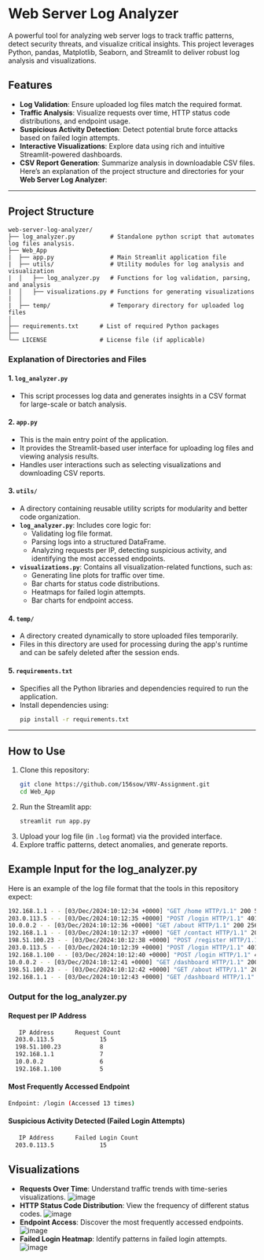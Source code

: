# Web Server Log Analyzer

A powerful tool for analyzing web server logs to track traffic patterns, detect security threats, and visualize critical insights. This project leverages Python, pandas, Matplotlib, Seaborn, and Streamlit to deliver robust log analysis and visualizations.

## Features

- **Log Validation**: Ensure uploaded log files match the required format.
- **Traffic Analysis**: Visualize requests over time, HTTP status code distributions, and endpoint usage.
- **Suspicious Activity Detection**: Detect potential brute force attacks based on failed login attempts.
- **Interactive Visualizations**: Explore data using rich and intuitive Streamlit-powered dashboards.
- **CSV Report Generation**: Summarize analysis in downloadable CSV files.
Here’s an explanation of the project structure and directories for your **Web Server Log Analyzer**:

---

## Project Structure

```
web-server-log-analyzer/
├── log_analyzer.py          # Standalone python script that automates log files analysis.
├── Web_App
|  ├── app.py                # Main Streamlit application file
|  ├── utils/                # Utility modules for log analysis and visualization
|  │   ├── log_analyzer.py   # Functions for log validation, parsing, and analysis
|  │   ├── visualizations.py # Functions for generating visualizations
|  │
|  ├── temp/                 # Temporary directory for uploaded log files
│
├── requirements.txt      # List of required Python packages
├── 
└── LICENSE               # License file (if applicable)
```

### **Explanation of Directories and Files**
#### 1. **`log_analyzer.py`**
   - This script processes log data and generates insights in a CSV format for large-scale or batch analysis.
#### 2. **`app.py`**
   - This is the main entry point of the application.
   - It provides the Streamlit-based user interface for uploading log files and viewing analysis results.
   - Handles user interactions such as selecting visualizations and downloading CSV reports.

#### 3. **`utils/`**
   - A directory containing reusable utility scripts for modularity and better code organization.
   - **`log_analyzer.py`**: Includes core logic for:
     - Validating log file format.
     - Parsing logs into a structured DataFrame.
     - Analyzing requests per IP, detecting suspicious activity, and identifying the most accessed endpoints.
   - **`visualizations.py`**: Contains all visualization-related functions, such as:
     - Generating line plots for traffic over time.
     - Bar charts for status code distributions.
     - Heatmaps for failed login attempts.
     - Bar charts for endpoint access.

#### 4. **`temp/`**
   - A directory created dynamically to store uploaded files temporarily.
   - Files in this directory are used for processing during the app's runtime and can be safely deleted after the session ends.

#### 5. **`requirements.txt`**
   - Specifies all the Python libraries and dependencies required to run the application.
   - Install dependencies using:
     ```bash
     pip install -r requirements.txt
     ```

---

## How to Use

1. Clone this repository:
   ```bash
   git clone https://github.com/156sow/VRV-Assignment.git
   cd Web_App
   ```
2. Run the Streamlit app:
   ```bash
   streamlit run app.py
   ```
3. Upload your log file (in `.log` format) via the provided interface.
4. Explore traffic patterns, detect anomalies, and generate reports.


## Example Input for the log_analyzer.py

Here is an example of the log file format that the tools in this repository expect:

```bash
192.168.1.1 - - [03/Dec/2024:10:12:34 +0000] "GET /home HTTP/1.1" 200 512
203.0.113.5 - - [03/Dec/2024:10:12:35 +0000] "POST /login HTTP/1.1" 401 128 "Invalid credentials"
10.0.0.2 - - [03/Dec/2024:10:12:36 +0000] "GET /about HTTP/1.1" 200 256
192.168.1.1 - - [03/Dec/2024:10:12:37 +0000] "GET /contact HTTP/1.1" 200 312
198.51.100.23 - - [03/Dec/2024:10:12:38 +0000] "POST /register HTTP/1.1" 200 128
203.0.113.5 - - [03/Dec/2024:10:12:39 +0000] "POST /login HTTP/1.1" 401 128 "Invalid credentials"
192.168.1.100 - - [03/Dec/2024:10:12:40 +0000] "POST /login HTTP/1.1" 401 128 "Invalid credentials"
10.0.0.2 - - [03/Dec/2024:10:12:41 +0000] "GET /dashboard HTTP/1.1" 200 1024
198.51.100.23 - - [03/Dec/2024:10:12:42 +0000] "GET /about HTTP/1.1" 200 256
192.168.1.1 - - [03/Dec/2024:10:12:43 +0000] "GET /dashboard HTTP/1.1" 200 1024
```

### Output for the **log_analyzer.py**

#### Request per IP Address
```bash
   IP Address      Request Count
  203.0.113.5             15
  198.51.100.23           8
  192.168.1.1             7
  10.0.0.2                6
  192.168.1.100           5
```
#### Most Frequently Accessed Endpoint
```bash
Endpoint: /login (Accessed 13 times)
```

#### Suspicious Activity Detected (Failed Login Attempts)
```bash
   IP Address      Failed Login Count
  203.0.113.5             15
```


## Visualizations

- **Requests Over Time**: Understand traffic trends with time-series visualizations.
  ![image](https://github.com/user-attachments/assets/5b619efb-9dde-4ba6-95ae-ee79359c6078)
- **HTTP Status Code Distribution**: View the frequency of different status codes.
  ![image](https://github.com/user-attachments/assets/c8547010-cad4-48bd-a11a-15c13649cdd1)
- **Endpoint Access**: Discover the most frequently accessed endpoints.
  ![image](https://github.com/user-attachments/assets/89dc86d8-c179-454f-be57-17fc4c29c945)
- **Failed Login Heatmap**: Identify patterns in failed login attempts.
  ![image](https://github.com/user-attachments/assets/d36c94d2-2658-4ef3-b04a-be7d4f44e8ab)


